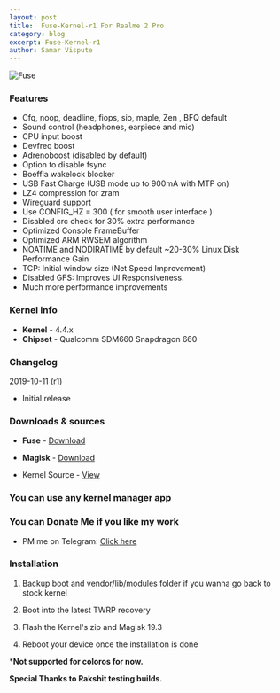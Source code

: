 ```yaml
---
layout: post
title:  Fuse-Kernel-r1 For Realme 2 Pro
category: blog
excerpt: Fuse-Kernel-r1
author: Samar Vispute
---
```


![Fuse](https://2.bp.blogspot.com/-S6utd9l5MWs/WakT7Iy6goI/AAAAAAAAFFY/3EUkZJsHDAMVud1QI8BlRS-UC9s7Ce8nQCLcBGAs/s640/fuse-asheville-logo-design.png)

### Features
* Cfq, noop, deadline, fiops, sio, maple, Zen , BFQ default
* Sound control (headphones, earpiece and mic)
* CPU input boost
* Devfreq boost
* Adrenoboost (disabled by default)
* Option to disable fsync
* Boeffla wakelock blocker
* USB Fast Charge (USB mode up to 900mA with MTP on)
* LZ4 compression for zram
* Wireguard support
* Use CONFIG_HZ = 300 ( for smooth user interface )
* Disabled crc check for 30% extra performance
* Optimized Console FrameBuffer
* Optimized ARM RWSEM algorithm 
* NOATIME and NODIRATIME by default ~20-30% Linux Disk Performance Gain
* TCP: Initial window size (Net Speed Improvement)
* Disabled GFS: Improves UI Responsiveness.
* Much more performance improvements

### Kernel info
* **Kernel** - 4.4.x
* **Chipset** - Qualcomm SDM660 Snapdragon 660

### Changelog
2019-10-11 (r1)
* Initial release 

### Downloads & sources
* **Fuse** - [Download](https://www.androidfilehost.com/?fid=1899786940962605563)
* **Magisk** - [Download](https://github.com/topjohnwu/Magisk/releases/tag/v19.3)

* Kernel Source - [View](https://github.com/SamarV-121/android_kernel_oppo_sdm660)

### You can use any kernel manager app

### You can Donate Me if you like my work
* PM me on Telegram: [Click here](https://web.telegram.org/#/im?p=@SamarV121)

### Installation
1) Backup boot and vendor/lib/modules folder if you wanna go back to stock kernel

2) Boot into the latest TWRP recovery

3) Flash the Kernel's zip and Magisk 19.3

4) Reboot your device once the installation is done

***Not supported for coloros for now.**

**Special Thanks to Rakshit testing builds.**
